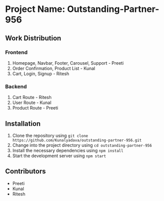 # Project Name: Outstanding-Partner-956

## Work Distribution 

### Frontend 
1. Homepage, Navbar, Footer, Carousel, Support - Preeti
2. Order Confirmation, Product List - Kunal
3. Cart, Login, Signup - Ritesh

### Backend 
1. Cart Route - Ritesh
2. User Route - Kunal
3. Product Route - Preeti

## Installation

1. Clone the repository using `git clone https://github.com/Kunalyadava/outstanding-partner-956.git`
2. Change into the project directory using `cd outstanding-partner-956`
3. Install the necessary dependencies using `npm install`
4. Start the development server using `npm start`

## Contributors 

- Preeti 
- Kunal 
- Ritesh
